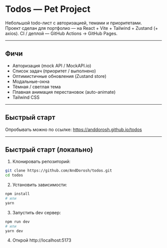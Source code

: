 # Todos — Pet Project

Небольшoй todo-лист с авторизацией, темами и приоритетами.  
Проект сделан для портфолио — на React + Vite + Tailwind + Zustand (+ axios). CI / деплой — GitHub Actions → GitHub Pages.

---

## Фичи
- Авторизация (mock API / MockAPI.io)
- Список задач (приоритет / выполнено)
- Оптимистичные обновления (Zustand store)
- Модальные-окна
- Тёмная / светлая тема
- Плавная анимация перестановок (auto-animate)
- Tailwind CSS

---

## Быстрый старт
Опробывать можно по ссылке: https://anddorosh.github.io/todos

---

## Быстрый старт (локально)

1. Клонировать репозиторий:
```bash
git clone https://github.com/AndDorosh/todos.git
cd todos
```

2. Установить зависимости:

```bash
npm install
# или
yarn
```

3. Запустить dev сервер:

```bash
npm run dev
# или
yarn dev
```

4. Открой http://localhost:5173
